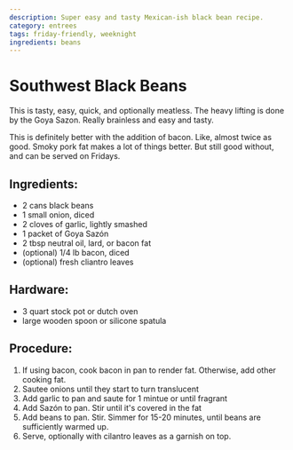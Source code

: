 ```yaml
---
description: Super easy and tasty Mexican-ish black bean recipe. 
category: entrees
tags: friday-friendly, weeknight
ingredients: beans
---
```


# Southwest Black Beans

This is tasty, easy, quick, and optionally meatless. The heavy lifting is done by the Goya Sazon. Really brainless and easy and tasty.

This is definitely better with the addition of bacon. Like, almost twice as good. Smoky pork fat makes a lot of things better. But still good without, and can be served on Fridays.

## Ingredients:
* 2 cans black beans
* 1 small onion, diced
* 2 cloves of garlic, lightly smashed
* 1 packet of Goya Sazón
* 2 tbsp neutral oil, lard, or bacon fat
* (optional) 1/4 lb bacon, diced
* (optional) fresh cliantro leaves

## Hardware:
* 3 quart stock pot or dutch oven
* large wooden spoon or silicone spatula

## Procedure:
1. If using bacon, cook bacon in pan to render fat. Otherwise, add other cooking fat.
2. Sautee onions until they start to turn translucent
3. Add garlic to pan and saute for 1 mintue or until fragrant
4. Add Sazón to pan. Stir until it's covered in the fat
5. Add beans to pan. Stir. Simmer for 15-20 minutes, until beans are sufficiently warmed up.
6. Serve, optionally with cilantro leaves as a garnish on top.
